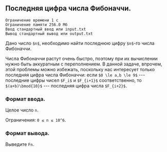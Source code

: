 ## Последняя цифра числа Фибоначчи.

```
Ограничение времени 1 с
Ограничение памяти 256.0 Мб
Ввод стандартный ввод или input.txt
Вывод стандартный вывод или output.txt
```

Дано число `$n$`, необходимо найти последнюю цифру `$n$`-го числа Фибоначчи.

Числа Фибоначчи растут очень быстро, поэтому при их вычислении нужно быть аккуратным с переполнением. В данной задаче, 
впрочем, этой проблемы можно избежать, поскольку нас интересует только последняя цифра числа Фибоначчи: если 
`$0 \le a,b \le 9$` --- последние цифры чисел `$F_i$` и `$F_{i+1}$` соответственно, то `$(a+b)\bmod{10}$` --- последняя 
цифра числа `$F_{i+2}$`.

### Формат ввода.
Целое число `n`.

Ограничения: `0 ≤ n ≤ 10^6`.

### Формат вывода.
Выведите `Fn`.